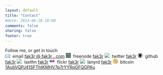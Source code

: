 ```yaml
---
layout: default
title: "Contact"
#date: 2013-06-28 10:00
comments: false
sharing: false
footer: true
---
```

Follow me, or get in touch<br />
<img src="/assets/contact/email.jpg" border="0">&nbsp;&nbsp;email <a href="http://fak3r.com">fak3r @ fak3r . com</a>
<img src="/assets/contact/freenode.png" border="0" height="16" width="16">&nbsp;&nbsp;freenode <a href="https://www.freenode.net/">fak3r</a>
<img src="/assets/contact/twitter.bmp" border="0">&nbsp;&nbsp;twitter <a href="https://twitter.com/fak3r" alt="Twitter" title="Twitter">fak3r</a>
<img src="/assets/contact/github.png" border="0">&nbsp;&nbsp;github <a href="https://github.com/philcryer/" alt="github" title="github">fak3r</a>
<img src="/assets/contact/lastfm.bmp" border="0">&nbsp;&nbsp;lastfm <a href="http://www.last.fm/user/fak3r" alt="LastFM" title="LastFM">fak3r</a>
<img src="/assets/contact/flickr.png" border="0">&nbsp;&nbsp;flickr <a href="https://secure.flickr.com/photos/fak3r/sets/" alt="Flickr" title="Flickr">fak3r</a>
<img src="/assets/contact/lanyrd.bmp" border="0">&nbsp;&nbsp;lanyrd <a href="https://lanyrd.com/profile/fak3r/" alt="Lanyrd" title="Lanyrd">fak3r</a>
<img src="/assets/contact/bitcoin.png" border="0">&nbsp;&nbsp;bitcoin <a href="https://blockchain.info/address/1AubVQPJ41SFThtKMHV7p7rYYRqGFQGPAu">1AubVQPJ41SFThtKMHV7p7rYYRqGFQGPAu</a>
<!--<p><img src="/assets/contact/jabber.png" border="0">&nbsp;&nbsp;jabber <a href="http://fak3r.com">fak3r@jabber.ccc.de</a></p>-->
